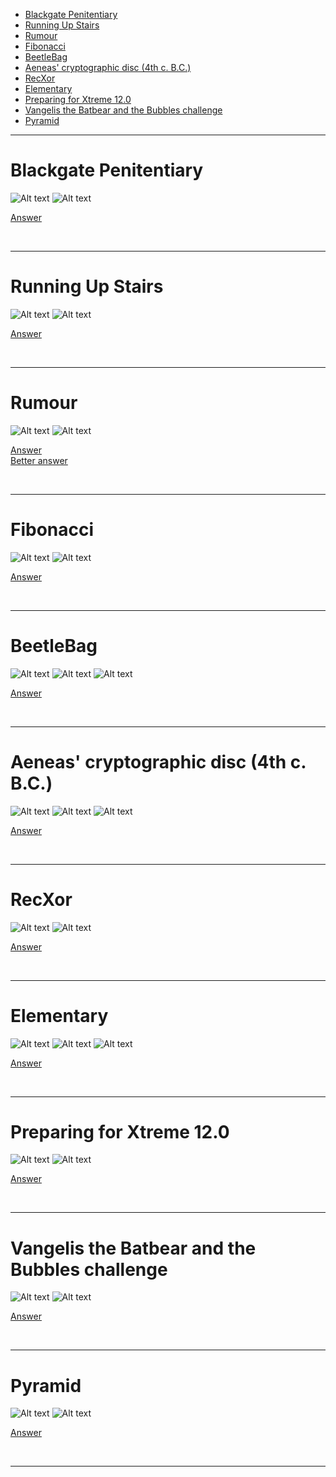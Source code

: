 - [Blackgate Penitentiary](#Blackgate-Penitentiary)
- [Running Up Stairs](#Running-Up-Stairs)
- [Rumour](#Rumour)
- [Fibonacci](#Fibonacci)
- [BeetleBag](#BeetleBag)
- [Aeneas' cryptographic disc (4th c. B.C.)](#Aeneas-cryptographic-disc-4th-c-bc)
- [RecXor](#RecXor)
- [Elementary](#Elementary)
- [Preparing for Xtreme 12.0](#Preparing-for-Xtreme-120)
- [Vangelis the Batbear and the Bubbles challenge](#Vangelis-the-Batbear-and-the-Bubbles-challenge)
- [Pyramid](#Pyramid)


<hr>

# Blackgate Penitentiary

![Alt text](Images/Blackgate%20Penitentiary%201.png)
![Alt text](Images/Blackgate%20Penitentiary%202.png)

[Answer](Codes/blackgate.py)

<br/><hr>

# Running Up Stairs

![Alt text](Images/Running%20Up%20Stairs%201.png)
![Alt text](Images/Running%20Up%20Stairs%202.png)

[Answer](Codes/stairs.py)

<br/><hr>

# Rumour

![Alt text](Images/Rumour%201.png)
![Alt text](Images/Rumour%202.png)

[Answer](Codes/rumour.py) <br>
[Better answer](Codes/rumour2.py)

<br/><hr>

# Fibonacci

![Alt text](Images/Fibonacci%201.png)
![Alt text](Images/Fibonacci%202.png)

[Answer](Codes/fibonacci.py)

<br/><hr>

# BeetleBag

![Alt text](Images/BeetleBag%201.png)
![Alt text](Images/BeetleBag%202.png)
![Alt text](Images/BeetleBag%203.png)

[Answer](Codes/beetlebag.py)

<br/><hr>

# Aeneas' cryptographic disc (4th c. B.C.)

![Alt text](Images/Aeneas'%20cryptographic%20disc%20(4th%20c.%20B.C.)%201.png)
![Alt text](Images/Aeneas'%20cryptographic%20disc%20(4th%20c.%20B.C.)%202.png)
![Alt text](Images/Aeneas'%20cryptographic%20disc%20(4th%20c.%20B.C.)%203.png)

[Answer](Codes/cryptographicdisc.py)

<br/><hr>

# RecXor

![Alt text](Images/RecXor%201.png)
![Alt text](Images/RecXor%202.png)

[Answer](Codes/recxor.py)

<br/><hr>

# Elementary

![Alt text](Images/Elementary%201.png)
![Alt text](Images/Elementary%202.png)
![Alt text](Images/Elementary%203.png)

[Answer](Codes/elementary.py)

<br/><hr>

# Preparing for Xtreme 12.0

![Alt text](Images/Preparing%20for%20Xtreme%2012.0%201.png)
![Alt text](Images/Preparing%20for%20Xtreme%2012.0%202.png)

[Answer](Codes/preparingforxtreme.py)

<br/><hr>

# Vangelis the Batbear and the Bubbles challenge

![Alt text](Images/Vangelis%20the%20Batbear%20and%20the%20Bubbles%20challenge%201.png)
![Alt text](Images/Vangelis%20the%20Batbear%20and%20the%20Bubbles%20challenge%202.png)

[Answer](Codes/vangelisandbubbles.py)

<br/><hr>

# Pyramid

![Alt text](Images/Pyramid%201.png)
![Alt text](Images/Pyramid%202.png)

[Answer](Codes/pyramid.py)

<br/><hr>